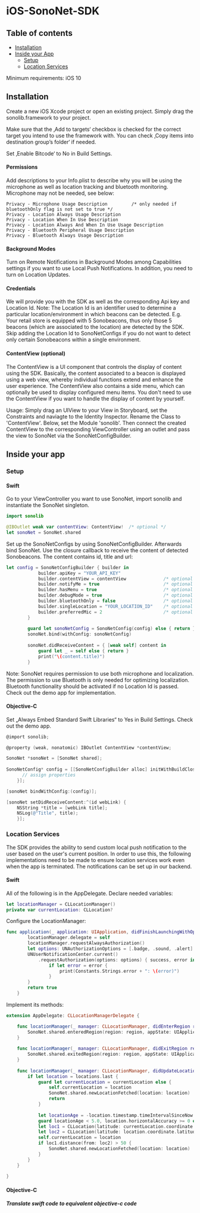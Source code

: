 # iOS-SonoNet-SDK

## Table of contents
- [Installation](#installation)
- [Inside your App](#inside-your-app)
    - [Setup](#setup)
    - [Location Services](#location-services)

Minimum requirements: iOS 10

## Installation

Create a new iOS Xcode project or open an existing project. Simply drag the sonolib.framework to your project.

Make sure that the ‚Add to targets‘ checkbox is checked for the correct target you intend to use the framework with. You can check ‚Copy items into destination group’s folder‘ if needed.

Set ‚Enable Bitcode‘ to No in Build Settings.

#### Permissions
Add descriptions to your Info.plist to describe why you will be using the microphone as well as location tracking and bluetooth monitoring. Microphone may not be needed, see below:
```
Privacy - Microphone Usage Description         /* only needed if bluetoothOnly flag is not set to true */
Privacy - Location Always Usage Description
Privacy - Location When In Use Description
Privacy - Location Always And When In Use Usage Description
Privacy - Bluetooth Peripheral Usage Description
Privacy - Bluetooth Always Usage Description
```

#### Background Modes
Turn on Remote Notifications in Background Modes among Capabilities settings if you want to use Local Push Notifications.
In addition, you need to turn on Location Updates.

#### Credentials
We will provide you with the SDK as well as the corresponding Api key and Location Id. Note: The Location Id is an identifier used to determine a particular location/environment in which beacons can be detected. E.g. Your retail store is equipped with 5 Sonobeacons, thus only those 5 beacons (which are associated to the location) are detected by the SDK. Skip adding the Location Id to SonoNetConfigs if you do not want to detect only certain Sonobeacons within a single environment.

#### ContentView (optional)
The ContentView is a UI component that controls the display of content using the SDK. Basically, the content associated to a beacon is displayed using a web view, whereby individual functions extend and enhance the user experience.
The ContentView also contains a side menu, which can optionally be used to display configured menu items.
You don't need to use the ContentView if you want to handle the display of content by yourself.

Usage: Simply drag an UIView to your View in Storyboard, set the Constraints and naviagte to the Identity Inspector. Rename the Class to 'ContentView'. Below, set the Module 'sonolib'. Then connect the created ContentView to the corresponding ViewController using an outlet and pass the view to SonoNet via the SonoNetConfigBuilder.


## Inside your app

### Setup

#### Swift

Go to your ViewController you want to use SonoNet, import sonolib and instantiate the SonoNet singleton.

```swift
import sonolib

@IBOutlet weak var contentView: ContentView!  /* optional */
let sonoNet = SonoNet.shared
```

Set up the SonoNetConfigs by using SonoNetConfigBuilder. Afterwards bind SonoNet. Use the closure callback to receive the content of detected Sonobeacons. The content contains id, title and url:

```swift
let config = SonoNetConfigBuilder { builder in
            builder.apiKey = "YOUR_API_KEY"
            builder.contentView = contentView              /* optional - if you want to use the app's built-in webview to show content */
            builder.notifyMe = true                        /* optional - if you want to get notified once you enter defined geographical areas */
            builder.hasMenu = true                         /* optional - integration is only possible in conjunction with contentView */
            builder.debugMode = true                       /* optional - if you wish to receive detailed debugging messages */
            builder.bluetoothOnly = false                  /* optional - if you don't need beacon detection via microphone, defaults to false */
            builder.singleLocation = "YOUR_LOCATION_ID"    /* optional - pass your Location ID */
            builder.preferredMic = 2                       /* optional - front mic = 1 / back mic = 2 (default) / bottom mic = 0 */
        }
        
        guard let sonoNetConfig = SonoNetConfig(config) else { return }
        sonoNet.bind(withConfig: sonoNetConfig)
        
        sonoNet.didReceiveContent = { [weak self] content in
            guard let _ = self else { return }
            print("\(content.title)")
        }
```

Note: SonoNet requires permission to use both microphone and localization. The permission to use Bluetooth is only needed for optimizing localization. Bluetooth functionality should be activated if no Location Id is passed. Check out the demo app for implementation.

#### Objective-C

Set „Always Embed Standard Swift Libraries“ to Yes in Build Settings. Check out the demo app.

```objective-C
@import sonolib;

@property (weak, nonatomic) IBOutlet ContentView *contentView;

SonoNet *sonoNet = [SonoNet shared];
    
SonoNetConfig* config = [[SonoNetConfigBuilder alloc] initWithBuildClosure:^(SonoNetConfigBuilder * builder) {
      // assign properties
    }];

[sonoNet bindWithConfig:(config)];

[sonoNet setDidReceiveContent:^(id webLink) {
    NSString *title = [webLink title];
    NSLog(@"Title", title);
    }];
```

### Location Services

The SDK provides the ability to send custom local push notification to the user based on the user's current position. In order to use this, the following implementations need to be made to ensure location services work even when the app is terminated. The notifications can be set up in our backend.

#### Swift

All of the following is in the AppDelegate. Declare needed variables:

```swift
let locationManager = CLLocationManager()
private var currentLocation: CLLocation?
```

Configure the LocationManager:

```swift
func application(_ application: UIApplication, didFinishLaunchingWithOptions launchOptions: [UIApplication.LaunchOptionsKey: Any]?) -> Bool {
        locationManager.delegate = self
        locationManager.requestAlwaysAuthorization()
        let options: UNAuthorizationOptions = [.badge, .sound, .alert]
        UNUserNotificationCenter.current()
            .requestAuthorization(options: options) { success, error in
                if let error = error {
                    print(Constants.Strings.error + ": \(error)")
                }
        }
        return true
    }
```

Implement its methods:

```swift
extension AppDelegate: CLLocationManagerDelegate {

    func locationManager(_ manager: CLLocationManager, didEnterRegion region: CLRegion) {
        SonoNet.shared.enteredRegion(region: region, appState: UIApplication.shared.applicationState)
    }
    
    func locationManager(_ manager: CLLocationManager, didExitRegion region: CLRegion) {
        SonoNet.shared.exitedRegion(region: region, appState: UIApplication.shared.applicationState)
    }
    
    func locationManager(_ manager: CLLocationManager, didUpdateLocations locations: [CLLocation]) {
        if let location = locations.last {
            guard let currentLocation = currentLocation else {
                self.currentLocation = location
                SonoNet.shared.newLocationFetched(location: location)
                return
            }
            
            let locationAge = -location.timestamp.timeIntervalSinceNow
            guard locationAge < 5.0, location.horizontalAccuracy >= 0 else { return }
            let loc1 = CLLocation(latitude: currentLocation.coordinate.latitude, longitude: currentLocation.coordinate.longitude)
            let loc2 = CLLocation(latitude: location.coordinate.latitude, longitude: location.coordinate.longitude)
            self.currentLocation = location
            if loc1.distance(from: loc2) > 50 {
                SonoNet.shared.newLocationFetched(location: location)
            }
        }
    }
    
}
```

#### Objective-C

***Translate swift code to equivalent objective-c code***
